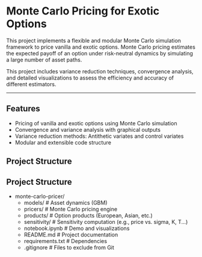 # Monte Carlo Pricing for Exotic Options

This project implements a flexible and modular Monte Carlo simulation framework to price vanilla and exotic options. Monte Carlo pricing estimates the expected payoff of an option under risk-neutral dynamics by simulating a large number of asset paths.

This project includes variance reduction techniques, convergence analysis, and detailed visualizations to assess the efficiency and accuracy of different estimators.


---

## Features

- Pricing of vanilla and exotic options using Monte Carlo simulation
- Convergence and variance analysis with graphical outputs
- Variance reduction methods: Antithetic variates and control variates
- Modular and extensible code structure


##  Project Structure

## Project Structure

- monte-carlo-pricer/
  - models/           # Asset dynamics (GBM)
  - pricers/          # Monte Carlo pricing engine
  - products/         # Option products (European, Asian, etc.)
  - sensitivity/      # Sensitivity computation (e.g., price vs. sigma, K, T...)
  - notebook.ipynb    # Demo and visualizations
  - README.md         # Project documentation
  - requirements.txt  # Dependencies
  - .gitignore        # Files to exclude from Git
